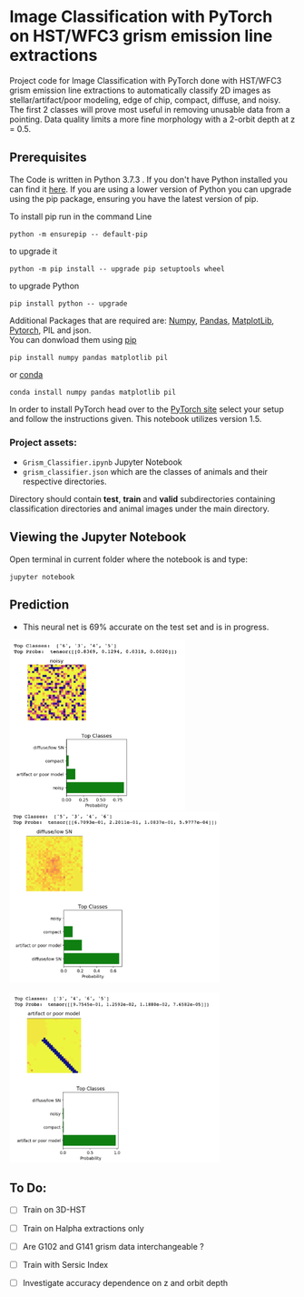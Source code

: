  # Image Classification with PyTorch on HST/WFC3 grism emission line extractions

Project code for Image Classification with PyTorch done with HST/WFC3 grism emission line extractions to automatically classify 2D
images as stellar/artifact/poor modeling, edge of chip, compact, diffuse, and noisy. The first 2 classes will prove 
most useful in removing unusable data from a pointing. Data quality limits a more fine morphology with a 2-orbit depth at z = 0.5. 



## Prerequisites
The Code is written in Python 3.7.3 . If you don't have Python installed you can find it [here](https://www.python.org/downloads/). If you are using a lower version of Python you can upgrade using the pip package, ensuring you have the latest version of pip. 

To install pip run in the command Line
```
python -m ensurepip -- default-pip 
``` 
to upgrade it
```
python -m pip install -- upgrade pip setuptools wheel
```
to upgrade Python
```
pip install python -- upgrade
```
Additional Packages that are required are: [Numpy](http://www.numpy.org/), [Pandas](https://pandas.pydata.org/), [MatplotLib](https://matplotlib.org/), [Pytorch](https://pytorch.org/), PIL and json.\
You can donwload them using [pip](https://pypi.org/project/pip/)
```
pip install numpy pandas matplotlib pil
```
or [conda](https://anaconda.org/anaconda/python)
```
conda install numpy pandas matplotlib pil
```
In order to install PyTorch head over to the [PyTorch site](https://pytorch.org) select your setup and follow the instructions given.	This notebook utilizes version 1.5.

### Project assets:

- `Grism_Classifier.ipynb` Jupyter Notebook
- `grism_classifier.json` which are the classes of animals and their respective directories.


Directory should contain **test**, **train** and **valid** subdirectories containing classification directories and animal images under the main directory.

## Viewing the Jupyter Notebook

Open terminal in current folder where the notebook is and type:
```
jupyter notebook
```


## Prediction
* This neural net is 69% accurate on the test set and is in progress. 

<img src="noisy.png" width="310" height="300" /><img src="diffuse.png" width="370" height="300" />

<img src="artifact.png" width="370" height="300" />


## To Do: 

- [ ] Train on 3D-HST
- [ ] Train on Halpha extractions only
- [ ] Are G102 and G141 grism data interchangeable ?
- [ ] Train with Sersic Index
- [ ] Investigate accuracy dependence on z and orbit depth



